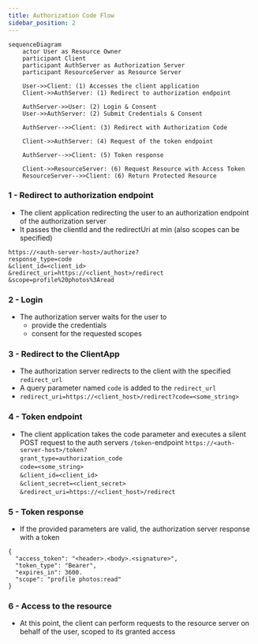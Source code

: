 ```yaml
---
title: Authorization Code Flow
sidebar_position: 2
---
```

```mermaid
sequenceDiagram
    actor User as Resource Owner
    participant Client
    participant AuthServer as Authorization Server
    participant ResourceServer as Resource Server

    User->>Client: (1) Accesses the client application
    Client->>AuthServer: (1) Redirect to authorization endpoint

    AuthServer->>User: (2) Login & Consent
    User->>AuthServer: (2) Submit Credentials & Consent
    
    AuthServer-->>Client: (3) Redirect with Authorization Code
    
    Client->>AuthServer: (4) Request of the token endpoint
    
    AuthServer-->>Client: (5) Token response
    
    Client->>ResourceServer: (6) Request Resource with Access Token
    ResourceServer-->>Client: (6) Return Protected Resource
```

### 1 - Redirect to authorization endpoint
- The client application redirecting the user to an authorization endpoint of the authorization server
- It passes the clientId and the redirectUri at min (also scopes can be specified)

`https://<auth-server-host>/authorize?`  
`response_type=code`  
`&client_id=<client_id>`  
`&redirect_uri=https://<client_host>/redirect`  
`&scope=profile%20photos%3Aread`

### 2 - Login
- The authorization server waits for the user to
  - provide the credentials
  - consent for the requested scopes

### 3 - Redirect to the ClientApp
- The authorization server redirects to the client with the specified `redirect_url`
- A query parameter named `code` is added to the `redirect_url`
- `redirect_uri=https://<client_host>/redirect?code=<some_string>`

### 4 - Token endpoint
- The client application takes the code parameter and executes a silent POST request to the auth servers `/token`-endpoint
`https://<auth-server-host>/token?`  
`grant_type=authorization_code`  
`code=<some_string>`  
`&client_id=<client_id>`  
`&client_secret=<client_secret>`  
`&redirect_uri=https://<client_host>/redirect`

### 5 - Token response
- If the provided parameters are valid, the authorization server response with a token 
```
{
  "access_token": "<header>.<body>.<signature>",
  "token_type": "Bearer",
  "expires_in": 3600.
  "scope": "profile photos:read"  
}
```

### 6 - Access to the resource
- At this point, the client can perform requests to the resource server on behalf of the user, scoped to its granted access